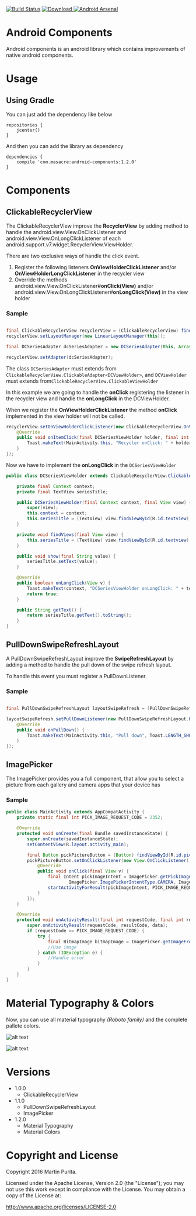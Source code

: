 [![Build Status](https://travis-ci.org/MartuPuri/Android-Components.svg?branch=master)](https://travis-ci.org/MartuPuri/Android-Components)
[![Download](https://api.bintray.com/packages/martupuri/Masacre-Android/android-components/images/download.svg) ](https://bintray.com/martupuri/Masacre-Android/android-components/_latestVersion)
[![Android Arsenal](https://img.shields.io/badge/Android%20Arsenal-Android%20Components-brightgreen.svg?style=flat)](http://android-arsenal.com/details/1/3888)

# Android Components

Android components is an android library which contains improvements of native android components.

# Usage

## Using Gradle

You can just add the dependency like below

```
repositories {
    jcenter()
}
```

And then you can add the library as dependency

```
dependencies {
    compile 'com.masacre:android-components:1.2.0'
}
```

# Components

## ClickableRecyclerView

The ClickableRecyclerView improve the **RecyclerView** by adding method to handle the android.view.View.OnClickListener and android.view.View.OnLongClickListener of each android.support.v7.widget.RecyclerView.ViewHolder.

There are two exclusive ways of handle the click event.

1.  Register the following listeners **OnViewHolderClickListener** and/or **OnViewHolderLongClickListener** in the recycler view
2.  Override the methods android.view.View.OnClickListener#**onClick(View)** and/or android.view.View.OnLongClickListener#**onLongClick(View)** in the view holder

### Sample

```java

final ClickableRecyclerView recyclerView = (ClickableRecyclerView) findViewById(R.id.recycler_view);
recyclerView.setLayoutManager(new LinearLayoutManager(this));

final DCSeriesAdapter dcSeriesAdapter = new DCSeriesAdapter(this, Arrays.asList("Arrow", "The Flash", "DC's Legends of Tomorrow"));

recyclerView.setAdapter(dcSeriesAdapter);

```

The class `DCSeriesAdapter` must extends from `ClickableRecyclerView.ClickableAdapter<DCViewHolder>`, and `DCViewHolder` must extends from`ClickableRecyclerView.ClickableViewHolder`

In this example we are going to handle the **onClick** registering the listener in the recycler view and handle the **onLongClick** in the DCViewHolder.

When we register the **OnViewHolderClickListener** the method **onClick** implemented in the view holder will not be called.

```java
recyclerView.setOnViewHolderClickListener(new ClickableRecyclerView.OnViewHolderClickListener<DCSeriesViewHolder>() {
    @Override
    public void onItemClick(final DCSeriesViewHolder holder, final int position) {
        Toast.makeText(MainActivity.this, "Recycler onClick: " + holder.getText(), Toast.LENGTH_SHORT).show();
    }
});
```

Now we have to implement the **onLongClick** in the `DCSeriesViewHolder`

```java
public class DCSeriesViewHolder extends ClickableRecyclerView.ClickableViewHolder {

    private final Context context;
    private final TextView seriesTitle;

    public DCSeriesViewHolder(final Context context, final View view) {
        super(view);
        this.context = context;
        this.seriesTitle = (TextView) view.findViewById(R.id.textview);
    }

    private void findViews(final View view) {
        this.seriesTitle = (TextView) view.findViewById(R.id.textview);
    }

    public void show(final String value) {
        seriesTitle.setText(value);
    }

    @Override
    public boolean onLongClick(View v) {
        Toast.makeText(context, "DCSeriesViewHolder onLongClick: " + textView.getText(), Toast.LENGTH_SHORT).show();
        return true;
    }

    public String getText() {
        return seriesTitle.getText().toString();
    }
}
```

## PullDownSwipeRefreshLayout

A PullDownSwipeRefreshLayout improve the **SwipeRefreshLayout** by adding a method to handle the pull down of the swipe refresh layout.

To handle this event you must register a PullDownListener.

### Sample

```java

final PullDownSwipeRefreshLayout layoutSwipeRefresh = (PullDownSwipeRefreshLayout) findViewById(R.id.pull_to_refresh);

layoutSwipeRefresh.setPullDownListener(new PullDownSwipeRefreshLayout.PullDownListener() {
    @Override
    public void onPullDown() {
        Toast.makeText(MainActivity.this, "Pull down", Toast.LENGTH_SHORT).show();
    }
});

```

## ImagePicker

The ImagePicker provides you a full component, that allow you to select a picture from each gallery and camera apps that your device has

### Sample

```java
public class MainActivity extends AppCompatActivity {
	private static final int PICK_IMAGE_REQUEST_CODE = 2352;

	@Override
	protected void onCreate(final Bundle savedInstanceState) {
		super.onCreate(savedInstanceState);
		setContentView(R.layout.activity_main);

		final Button pickPictureButton = (Button) findViewById(R.id.pick_picture_button);
		pickPictureButton.setOnClickListener(new View.OnClickListener() {
			@Override
			public void onClick(final View v) {
				final Intent pickImageIntent = ImagePicker.getPickImageIntent(MainActivity.this,
						ImagePicker.ImagePickerIntentType.CAMERA, ImagePicker.ImagePickerIntentType.GALLERY);
				startActivityForResult(pickImageIntent, PICK_IMAGE_REQUEST_CODE);
			}
		});
	}

	@Override
	protected void onActivityResult(final int requestCode, final int resultCode, final Intent data) {
		super.onActivityResult(requestCode, resultCode, data);
		if (requestCode == PICK_IMAGE_REQUEST_CODE) {
			try {
				final BitmapImage bitmapImage = ImagePicker.getImageFromResult(this, resultCode, data);
				//Use image
			} catch (IOException e) {
				//Handle error
			}
		}
	}
}
```

# Material Typography & Colors

Now, you can use all material typography *(Roboto family)* and the complete pallete colors.

![alt text](../master/img/typography.png?raw=true)

![alt text](../master/img/colors.png?raw=true)

# Versions

*	1.0.0
    * ClickableRecyclerView
*	1.1.0
    * PullDownSwipeRefreshLayout
    * ImagePicker
*	1.2.0
    * Material Typography
    * Material Colors
    

# Copyright and License
Copyright 2016 Martin Purita.

Licensed under the Apache License, Version 2.0 (the "License"); you may not use
this work except in compliance with the License. You may obtain a copy of the
License at:

http://www.apache.org/licenses/LICENSE-2.0
